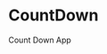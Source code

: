 # CountDown
 Count Down App
     
          
                                                      
                                                                   
                                                        
                                            
                                          
                  
          
          
   
 
  
